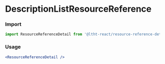 # DescriptionListResourceReference

<!-- STORY -->

### Import

```js
import ResourceReferenceDetail from '@ltht-react/resource-reference-detail'
```

### Usage

```jsx
<ResourceReferenceDetail />
```
